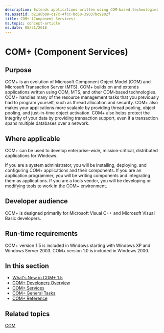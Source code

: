 ```yaml
---
description: Extends applications written using COM-based technologies.
ms.assetid: b21a6b08-c17c-4fcc-bc60-39037bc9902f
title: COM+ (Component Services)
ms.topic: concept-article
ms.date: 05/31/2018
---
```


# COM+ (Component Services)

## Purpose

COM+ is an evolution of Microsoft Component Object Model (COM) and Microsoft Transaction Server (MTS). COM+ builds on and extends applications written using COM, MTS, and other COM-based technologies. COM+ handles many of the resource management tasks that you previously had to program yourself, such as thread allocation and security. COM+ also makes your applications more scalable by providing thread pooling, object pooling, and just-in-time object activation. COM+ also helps protect the integrity of your data by providing transaction support, even if a transaction spans multiple databases over a network.

## Where applicable

COM+ can be used to develop enterprise-wide, mission-critical, distributed applications for Windows.

If you are a system administrator, you will be installing, deploying, and configuring COM+ applications and their components. If you are an application programmer, you will be writing components and integrating them as applications. If you are a tools vendor, you will be developing or modifying tools to work in the COM+ environment.

## Developer audience

COM+ is designed primarily for Microsoft Visual C++ and Microsoft Visual Basic developers.

## Run-time requirements

COM+ version 1.5 is included in Windows starting with Windows XP and Windows Server 2003. COM+ version 1.0 is included in Windows 2000.

## In this section

-   [What's New in COM+ 1.5](what-s-new-in-com--1-5.md)
-   [COM+ Developers Overview](com--developers-overview.md)
-   [COM+ Services](com--services.md)
-   [COM+ General Tasks](com--general-tasks.md)
-   [COM+ Reference](com--reference.md)

## Related topics

<dl> <dt>

[COM](/windows/desktop/com/component-object-model--com--portal)
</dt> </dl>

 

 
